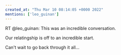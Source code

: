 ```yaml
---
created_at: "Thu Mar 10 08:14:05 +0000 2022"
mentions: ['leo_guinan']
---
```


RT @leo_guinan: This was an incredible conversation.

Our relatingship is off to an incredible start.

Can't wait to go back through it all…